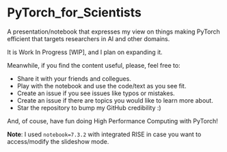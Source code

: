 # PyTorch_for_Scientists
A presentation/notebook that expresses my view on things making PyTorch efficient that targets researchers in AI and other domains.

It is Work In Progress [WIP], and I plan on expanding it.

Meanwhile, if you find the content useful, please, feel free to:
* Share it with your friends and collegues.
* Play with the notebook and use the code/text as you see fit.
* Create an issue if you see issues like typos or mistakes.
* Create an issue if there are topics you would like to learn more about.
* Star the repository to bump my GitHub credibility :)

And, of couse, have fun doing High Performance Computing with PyTorch!

**Note**: I used `notebook=7.3.2` with integrated RISE in case you want to access/modify the slideshow mode.
